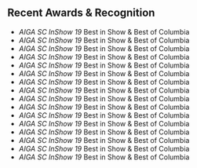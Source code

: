 ## Recent Awards & Recognition

- *AIGA SC InShow 19*
  Best in Show & Best of Columbia
- *AIGA SC InShow 19*
  Best in Show & Best of Columbia
- *AIGA SC InShow 19*
  Best in Show & Best of Columbia
- *AIGA SC InShow 19*
  Best in Show & Best of Columbia
- *AIGA SC InShow 19*
  Best in Show & Best of Columbia
- *AIGA SC InShow 19*
  Best in Show & Best of Columbia
- *AIGA SC InShow 19*
  Best in Show & Best of Columbia
- *AIGA SC InShow 19*
  Best in Show & Best of Columbia
- *AIGA SC InShow 19*
  Best in Show & Best of Columbia
- *AIGA SC InShow 19*
  Best in Show & Best of Columbia
- *AIGA SC InShow 19*
  Best in Show & Best of Columbia
- *AIGA SC InShow 19*
  Best in Show & Best of Columbia
- *AIGA SC InShow 19*
  Best in Show & Best of Columbia
- *AIGA SC InShow 19*
  Best in Show & Best of Columbia
- *AIGA SC InShow 19*
  Best in Show & Best of Columbia
- *AIGA SC InShow 19*
  Best in Show & Best of Columbia
